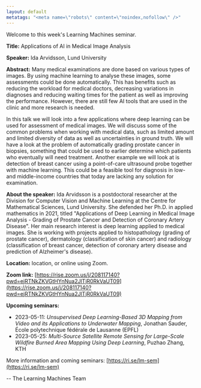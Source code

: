 ```yaml
---
layout: default
metatags: "<meta name=\"robots\" content=\"noindex,nofollow\" />"
---
```

Welcome to this week's Learning Machines seminar.

**Title:** Applications of AI in Medical Image Analysis

**Speaker:** Ida Arvidsson, Lund University

**Abstract:** Many medical examinations are done based on various types of images. By using machine learning to analyse these images, some assessments could be done automatically. This has benefits such as reducing the workload for medical doctors, decreasing variations in diagnoses and reducing waiting times for the patient as well as improving the performance. However, there are still few AI tools that are used in the clinic and more research is needed.

In this talk we will look into a few applications where deep learning can be used for assessment of medical images. We will discuss some of the common problems when working with medical data, such as limited amount and limited diversity of data as well as uncertainties in ground truth. We will have a look at the problem of automatically grading prostate cancer in biopsies, something that could be used to earlier determine which patients who eventually will need treatment. Another example we will look at is detection of breast cancer using a point-of-care ultrasound probe together with machine learning. This could be a feasible tool for diagnosis in low- and middle-income countries that today are lacking any solution for examination.

**About the speaker:** Ida Arvidsson is a postdoctoral researcher at the Division for Computer Vision and Machine Learning at the Centre for Mathematical Sciences, Lund University. She defended her Ph.D. in applied mathematics in 2021, titled "Applications of Deep Learning in Medical Image Analysis - Grading of Prostate Cancer and Detection of Coronary Artery Disease". Her main research interest is deep learning applied to medical images. She is working with projects applied to histopathology (grading of prostate cancer), dermatology (classification of skin cancer) and radiology (classification of breast cancer, detection of coronary artery disease and prediction of Alzheimer's disease).

**Location:** location, or online using Zoom.

**Zoom link:** [https://rise.zoom.us/j/208117140?pwd=ejRTNkZKVGtHYnNua2JlTjR0RkVaUT09](https://rise.zoom.us/j/208117140?pwd=ejRTNkZKVGtHYnNua2JlTjR0RkVaUT09)

**Upcoming seminars:**

* 2023-05-11: *Unsupervised Deep Learning-Based 3D Mapping from Video and its Applications to Underwater Mapping*, Jonathan Sauder, École polytechnique fédérale de Lausanne (EPFL)
* 2023-05-25: *Multi-Source Satellite Remote Sensing for Large-Scale Wildfire Burned Area Mapping Using Deep Learning*, Puzhao Zhang, KTH

More information and coming seminars: [https://ri.se/lm-sem](https://ri.se/lm-sem)

-- The Learning Machines Team

